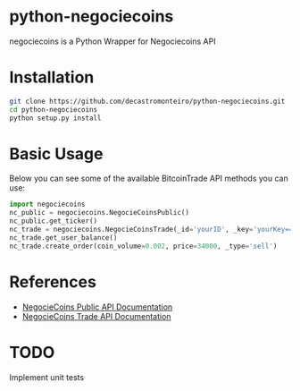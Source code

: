 python-negociecoins
======

negociecoins is a Python Wrapper for Negociecoins API

Installation
======

```bash
git clone https://github.com/decastromonteiro/python-negociecoins.git
cd python-negociecoins
python setup.py install
```

Basic Usage
======

Below you can see some of the available BitcoinTrade API methods you can use:

```python
import negociecoins
nc_public = negociecoins.NegocieCoinsPublic()
nc_public.get_ticker()
nc_trade = negociecoins.NegocieCoinsTrade(_id='yourID', _key='yourKey==')
nc_trade.get_user_balance()
nc_trade.create_order(coin_volume=0.002, price=34000, _type='sell')
```

References
======
* [NegocieCoins Public API Documentation](https://www.negociecoins.com.br/documentacao-api)
* [NegocieCoins Trade API Documentation](https://www.negociecoins.com.br/documentacao-tradeapi)

# TODO
Implement unit tests
